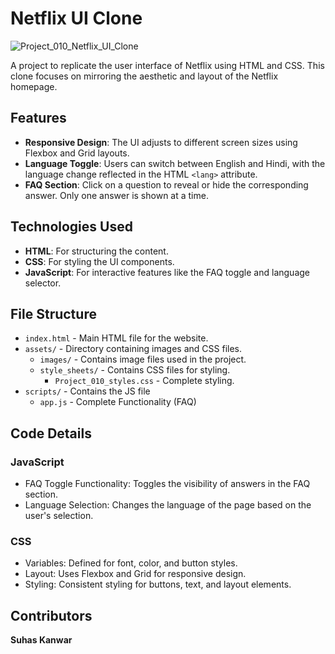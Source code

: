 # Netflix UI Clone

![Project_010_Netflix_UI_Clone](https://github.com/user-attachments/assets/1cd009f6-d7da-455d-a1ba-57b63afda75d)

A project to replicate the user interface of Netflix using HTML and CSS. This clone focuses on mirroring the aesthetic and layout of the Netflix homepage.

## Features
- **Responsive Design**: The UI adjusts to different screen sizes using Flexbox and Grid layouts.
- **Language Toggle**: Users can switch between English and Hindi, with the language change reflected in the HTML `<lang>` attribute.
- **FAQ Section**: Click on a question to reveal or hide the corresponding answer. Only one answer is shown at a time.

## Technologies Used
- **HTML**: For structuring the content.
- **CSS**: For styling the UI components.
- **JavaScript**: For interactive features like the FAQ toggle and language selector.

## File Structure
- `index.html` - Main HTML file for the website.
- `assets/` - Directory containing images and CSS files.
  - `images/` - Contains image files used in the project.
  - `style_sheets/` - Contains CSS files for styling.
    - `Project_010_styles.css` - Complete styling.
- `scripts/` - Contains the JS file
    - `app.js` - Complete Functionality (FAQ)

## Code Details
### JavaScript
- FAQ Toggle Functionality: Toggles the visibility of answers in the FAQ section.
- Language Selection: Changes the language of the page based on the user's selection.
### CSS
- Variables: Defined for font, color, and button styles.
- Layout: Uses Flexbox and Grid for responsive design.
- Styling: Consistent styling for buttons, text, and layout elements.

## Contributors
**Suhas Kanwar**
